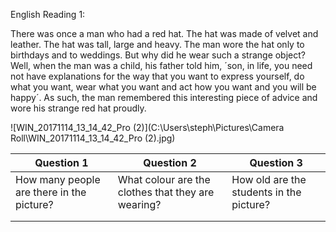 English Reading 1:

There was once a man who had a red hat. The hat was made of velvet and leather. The hat was tall, large and heavy. The man wore the hat only to birthdays and to weddings. But why did he wear such a strange object? Well, when the man was a child, his father told him, ´son, in life, you need not have explanations for the way that you want to express yourself, do what you want, wear what you want and act how you want and you will be happy´. As such, the man remembered this interesting piece of advice and wore his strange red hat proudly. 

![WIN_20171114_13_14_42_Pro (2)](C:\Users\steph\Pictures\Camera Roll\WIN_20171114_13_14_42_Pro (2).jpg)

| Question 1                               | Question 2                               | Question 3                               |
| ---------------------------------------- | ---------------------------------------- | ---------------------------------------- |
| How many people are there in the picture? | What colour are the clothes that they are wearing? | How old are the students in the picture? |
|                                          |                                          |                                          |
|                                          |                                          |                                          |

